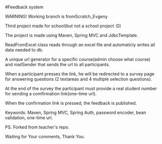 #Feedback system

WARNING! Working branch is fromScratch_Evgeny

Third project made for school(but not a school project :D)

The project is made using Maven, Spring MVC and JdbcTemplate.

ReadFromExcel class reads through an excel file and automaticly writes all data needed to db.

A unique url generator for a specific course(admin choose what course) and mailSender that sends the url to
all participants.

When a participant presses the link, he will be redirected to a survey page for answering questions
(2 textareas and 4 multiple selection questions).

At the end of the survey the participant must provide a real student number for sending a comfirmation link(one-time url).

When the confirmation link is pressed, the feedback is published.

Keywords: Maven, Spring MVC, Spring Auth, password encoder, bean validation, one-time url.

PS. Forked from teacher's repo.

Waiting for Your comments,
Thank You.
